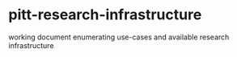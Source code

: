 # pitt-research-infrastructure
working document enumerating use-cases and available research infrastructure
